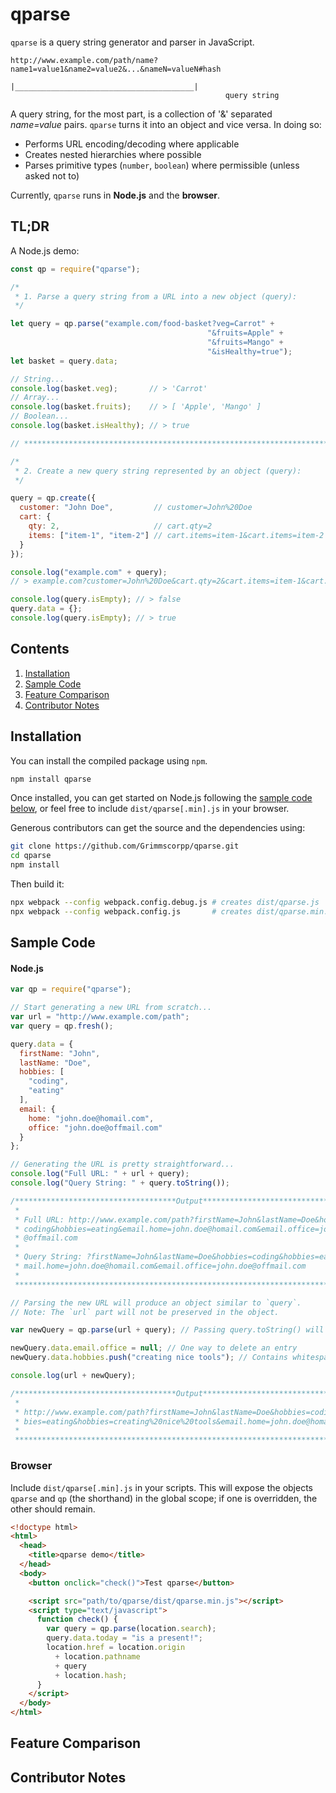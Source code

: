 # qparse

`qparse` is a query string generator and parser in JavaScript.

```
http://www.example.com/path/name?name1=value1&name2=value2&...&nameN=valueN#hash
                                 |________________________________________|
                                                query string
```

A query string, for the most part, is a collection of '&' separated *name=value* pairs. `qparse` turns it into an object and vice versa. In doing so:

* Performs URL encoding/decoding where applicable
* Creates nested hierarchies where possible
* Parses primitive types (`number`, `boolean`) where permissible (unless asked not to)

Currently, `qparse` runs in **Node.js** and the **browser**.

## TL;DR

A Node.js demo:

```javascript
const qp = require("qparse");

/*
 * 1. Parse a query string from a URL into a new object (query):
 */

let query = qp.parse("example.com/food-basket?veg=Carrot" +
                                            "&fruits=Apple" +
                                            "&fruits=Mango" +
                                            "&isHealthy=true");
let basket = query.data;

// String...
console.log(basket.veg);       // > 'Carrot'
// Array...
console.log(basket.fruits);    // > [ 'Apple', 'Mango' ]
// Boolean...
console.log(basket.isHealthy); // > true

// *****************************************************************************

/*
 * 2. Create a new query string represented by an object (query):
 */

query = qp.create({
  customer: "John Doe",         // customer=John%20Doe
  cart: {
    qty: 2,                     // cart.qty=2
    items: ["item-1", "item-2"] // cart.items=item-1&cart.items=item-2
  }
});

console.log("example.com" + query);
// > example.com?customer=John%20Doe&cart.qty=2&cart.items=item-1&cart.items=item-2

console.log(query.isEmpty); // > false
query.data = {};
console.log(query.isEmpty); // > true
```



## Contents

1. [Installation](#installation)
2. [Sample Code](#sample-code)
3. [Feature Comparison](#feature-comparison)
4. [Contributor Notes](#contributor-notes)



## Installation

You can install the compiled package using `npm`.

```bash
npm install qparse
```

Once installed, you can get started on Node.js following the [sample code below](#sample-code), or feel free to include `dist/qparse[.min].js` in your browser.

Generous contributors can get the source and the dependencies using:

```bash
git clone https://github.com/Grimmscorpp/qparse.git
cd qparse
npm install
```

Then build it:

```bash
npx webpack --config webpack.config.debug.js # creates dist/qparse.js
npx webpack --config webpack.config.js       # creates dist/qparse.min.js
```



## Sample Code

#### Node.js

```javascript
var qp = require("qparse");

// Start generating a new URL from scratch...
var url = "http://www.example.com/path";
var query = qp.fresh();

query.data = {
  firstName: "John",
  lastName: "Doe",
  hobbies: [
    "coding",
    "eating"
  ],
  email: {
    home: "john.doe@homail.com",
    office: "john.doe@offmail.com"
  }
};

// Generating the URL is pretty straightforward...
console.log("Full URL: " + url + query);
console.log("Query String: " + query.toString());

/************************************Output************************************
 *                                                                            *
 * Full URL: http://www.example.com/path?firstName=John&lastName=Doe&hobbies= *
 * coding&hobbies=eating&email.home=john.doe@homail.com&email.office=john.doe *
 * @offmail.com                                                               *
 *                                                                            *
 * Query String: ?firstName=John&lastName=Doe&hobbies=coding&hobbies=eating&e *
 * mail.home=john.doe@homail.com&email.office=john.doe@offmail.com            *
 *                                                                            *
 ******************************************************************************/

// Parsing the new URL will produce an object similar to `query`.
// Note: The `url` part will not be preserved in the object.

var newQuery = qp.parse(url + query); // Passing query.toString() will also do

newQuery.data.email.office = null; // One way to delete an entry
newQuery.data.hobbies.push("creating nice tools"); // Contains whitespaces

console.log(url + newQuery);

/************************************Output************************************
 *                                                                            *
 * http://www.example.com/path?firstName=John&lastName=Doe&hobbies=coding&hob *
 * bies=eating&hobbies=creating%20nice%20tools&email.home=john.doe@homail.com *
 *                                                                            *
 ******************************************************************************/
```

### Browser

Include `dist/qparse[.min].js` in your scripts. This will expose the objects `qparse` and `qp` (the shorthand) in the global scope; if one is overridden, the other should remain.

```html
<!doctype html>
<html>
  <head>
    <title>qparse demo</title>
  </head>
  <body>
    <button onclick="check()">Test qparse</button>

    <script src="path/to/qparse/dist/qparse.min.js"></script>
    <script type="text/javascript">
      function check() {
        var query = qp.parse(location.search);
        query.data.today = "is a present!";
        location.href = location.origin
          + location.pathname
          + query
          + location.hash;
      }
    </script>
  </body>
</html>
```



## Feature Comparison





## Contributor Notes
